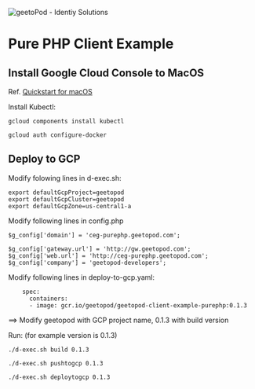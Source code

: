 ![geetoPod - Identiy Solutions](https://github.com/geetopod/geetopod/raw/master/resources/images/geetopod-banner-96.png)

# Pure PHP Client Example

## Install Google Cloud Console to MacOS

Ref. [Quickstart for macOS](https://cloud.google.com/sdk/docs/quickstart-macos)

Install Kubectl:
```
gcloud components install kubectl

gcloud auth configure-docker
```

## Deploy to GCP

Modify folowing lines in d-exec.sh:
```
export defaultGcpProject=geetopod
export defaultGcpCluster=geetopod
export defaultGcpZone=us-central1-a
```

Modify following lines in config.php
```
$g_config['domain'] = 'ceg-purephp.geetopod.com';

$g_config['gateway.url'] = 'http://gw.geetopod.com';
$g_config['web.url'] = 'http://ceg-purephp.geetopod.com';
$g_config['company'] = 'geetopod-developers';

```

Modify following lines in deploy-to-gcp.yaml:
```
    spec:
      containers:
      - image: gcr.io/geetopod/geetopod-client-example-purephp:0.1.3

```
==> Modify geetopod with GCP project name, 0.1.3 with build version

Run: (for example version is 0.1.3)
```
./d-exec.sh build 0.1.3

./d-exec.sh pushtogcp 0.1.3

./d-exec.sh deploytogcp 0.1.3
```
